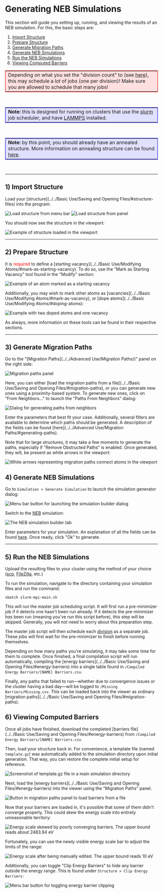 # Generating NEB Simulations

This section will guide you setting up, running, and viewing the 
results of an NEB simulation. For this, the basic steps are:

1. [Import Structure](#1-import-structure)
2. [Prepare Structure](#2-prepare-structure)
3. [Generate Migration Paths](#3-generate-migration-paths)
4. [Generate NEB Simulations](#4-generate-neb-simulations)
5. [Run the NEB Simulations](#5-run-the-neb-simulations)
6. [Viewing Computed Barriers](#6-viewing-computed-barriers)

<table align=center class="warning" width=75% style="border: 2px solid #E05757; background-color: #FFE0E0;">
	<tr><td>
		Depending on what you set the "division count" to 
		(see <a href="../../Simulations/NEB/#neb-options">here</a>), this 
		may schedule a <i>lot</i> of jobs (one per division)!  Make sure you are 
		allowed to schedule that many jobs!
	</td></tr>
</table><br />
<table align=center class="info" width=75% style="border: 2px solid #5757E0; background-color: #E0E0FF;">
	<tr><td>
		<span style="font-weight: bold;">Note:</span> this is designed for running on clusters that use the
		<a href="https://slurm.schedmd.com/">slurm</a> job scheduler, and have 
		<a href="https://www.lammps.org/">LAMMPS</a> installed.
	</td></tr>
</table><br />
<table align=center class="info" width=75% style="border: 2px solid #5757E0; background-color: #E0E0FF;">
	<tr><td>
		<span style="font-weight: bold;">Note:</span> by this point, you should already have an annealed structure.  More
		information on annealing structure can be found <a href="../Annealing From Scratch/">here</a>.
	</td></tr>
</table><br />

---

## 1) Import Structure

Load your [structure](../../Basic Use/Saving and Opening Files/#structure-files) into the program:

![Load structure from menu bar](menuStructure.png) ![Load structure from panel](structureSelector.png)

You should now see the structure in the viewport:

![Example of structure loaded in the viewport](structureLoaded.png)

---

## 2) Prepare Structure

It is <span style="color: red;">required</span> to define a 
[starting vacancy](../../Basic Use/Modifying Atoms/#mark-as-starting-vacancy). 
To do so, use the "Mark as Starting Vacancy" tool found in the "Modify" section:

![Example of an atom marked as a starting vacancy](markStartingVacancy.png)

Additionally, you may wish to mark other atoms as 
[vacancies](../../Basic Use/Modifying Atoms/#mark-as-vacancy), or 
[dope atoms](../../Basic Use/Modifying Atoms/#doping-atoms):

![Example with two doped atoms and one vacancy](otherMods.png)

As always, more information on these tools can be found in their 
respective sections.

---

## 3) Generate Migration Paths

Go to the "[Migration Paths](../../Advanced Use/Migration Paths/)" 
panel on the right side:

![Migration paths panel](gotoPaths.png)

Here, you can either [load the migration paths from a file](../../Basic Use/Saving and Opening Files/#migration-paths), 
or you can generate new ones using a proximity-based system. To 
generate new ones, click on "From Neighbors..." to launch the 
"Paths From Neighbors" dialog:

![Dialog for generating paths from neighbors](neighborsDialog.png)

Enter the parameters that best fit your case. Additionally, several 
filters are available to determine which paths should be generated. 
A description of the fields can be found [here](../../Advanced Use/Migration Paths/#generating-paths).

Note that for large structures, it may take a few moments to 
generate the paths, especially if "Remove Obstructed Paths" is 
enabled. Once generated, they will, be present as white arrows in 
the viewport:

![White arrows representing migration paths connect atoms in the viewport](pathsExample.png)

## 4) Generate NEB Simulations

Go to `Simulation > Generate Simulation` to launch the simulation 
generator dialog:

![Menu bar button for launching the simulation builder dialog](gotoGenerate.png)

Switch to the [NEB](../../Simulations/NEB/) simulation:

![The NEB simulation builder tab](clickNEB.png)

Enter parameters for your simulation. An explanation of all the 
fields can be found [here](../../Simulations/NEB/). Once ready, 
click "Ok" to generate.

---

## 5) Run the NEB Simulations

Upload the resulting files to your cluster using the method of 
your choice ([scp](https://linuxize.com/post/how-to-use-scp-command-to-securely-transfer-files/), 
[FileZilla](https://filezilla-project.org/), etc.)

To run the simulation, navigate to the directory containing your 
simulation files and run the command:

```shell
sbatch slurm-mpi-main.sh
```

This will run the master job scheduling script. It will first run a 
pre-minimizer job if it detects one hasn't been run already. If it 
detects the pre-minimizer *has* been run (meaning you've run this 
script before), this step will be skipped. Generally, you will not 
need to worry about this preparation step.

The master job script will then schedule each 
[division](../../Simulations/NEB/#neb-options) as a separate job. 
These jobs will first wait for the pre-minimizer to finish before 
running themselves.

Depending on how many paths you're simulating, it may take some 
time for them to complete. Once finished, a final compilation 
script will run automatically, compiling the 
[energy barriers](../../Basic Use/Saving and Opening Files/#energy-barriers) 
into a single table found in 
`/Compiled Energy Barriers/[NAME] Barriers.csv`.

Finally, any paths that failed to run—whether due to convergence 
issues or the cluster having a bad day—will be logged to 
`/Missing Barriers/Missing.csv`. This can be loaded back into the 
viewer as ordinary [migration paths](../../Basic Use/Saving and Opening Files/#migration-paths).

## 6) Viewing Computed Barriers

Once all jobs have finished, download the completed 
[barriers file](../../Basic Use/Saving and Opening Files/#energy-barriers) 
from `/Compiled Energy Barriers/[NAME] Barriers.csv`.

Then, load your structure back in. For convenience, a template file 
(named `template.gz`) was automatically added to the simulation 
directory upon initial generation. That way, you can restore the 
complete initial setup for reference.

![Screenshot of template.gz file in a main simulation directory](template.png)

Next, load the [energy barriers](../../Basic Use/Saving and Opening Files/#energy-barriers) 
into the viewer using the "Migration Paths" panel.

![Button in migration paths panel to load barriers from a file](pathsSelector.png)

Now that your barriers are loaded in, it's possible that some of 
them didn't converge properly. This could skew the energy scale 
into entirely unreasonable territory:

![Energy scale skewed by poorly converging barriers. The upper bound reads about 2483.94 eV](energyBad.png)

Fortunately, you can use the newly visible energy scale bar to adjust the limits of the range:

![Energy scale after being manually edited. The upper bound reads 10 eV](energyGood.png)

Additionally, you can toggle "Clip Energy Barriers" to hide any 
barrier outside the energy range. This is found under 
`Structure > Clip Energy Barriers`:

![Menu bar button for toggling energy barrier clipping](clipBarriers.png)
